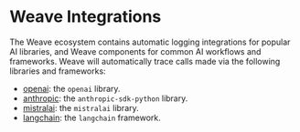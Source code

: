 # Weave Integrations

The Weave ecosystem contains automatic logging integrations for popular AI libraries, and Weave components for common AI workflows and frameworks. Weave will automatically trace calls made via the following libraries and frameworks:

- [openai](/guides/integrations/openai): the `openai` library.
- [anthropic](/guides/integrations/anthropic): the `anthropic-sdk-python` library.
- [mistralai](/guides/integrations/mistral): the `mistralai` library.
- [langchain](/guides/integrations/langchain): the `langchain` framework.